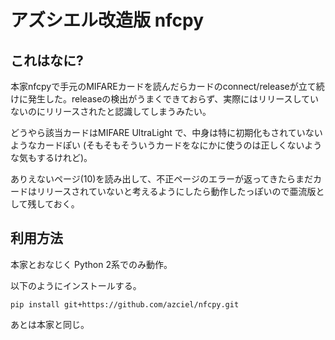 # アズシエル改造版 nfcpy

## これはなに?

本家nfcpyで手元のMIFAREカードを読んだらカードのconnect/releaseが立て続けに発生した。releaseの検出がうまくできておらず、実際にはリリースしていないのにリリースされたと認識してしまうみたい。

どうやら該当カードはMIFARE UltraLight で、中身は特に初期化もされていないようなカードぽい (そもそもそういうカードをなにかに使うのは正しくないような気もするけれど)。

ありえないページ(10)を読み出して、不正ページのエラーが返ってきたらまだカードはリリースされていないと考えるようにしたら動作したっぽいので亜流版として残しておく。

## 利用方法

本家とおなじく Python 2系でのみ動作。

以下のようにインストールする。

```
pip install git+https://github.com/azciel/nfcpy.git
```

あとは本家と同じ。

